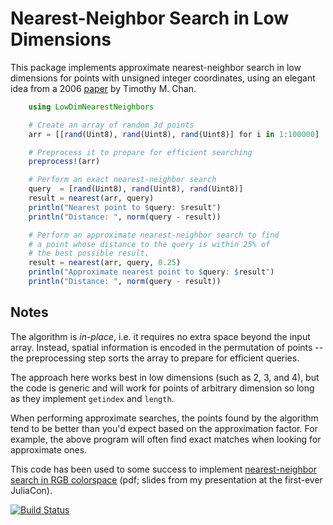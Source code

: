 # Nearest-Neighbor Search in Low Dimensions

This package implements approximate nearest-neighbor search in low dimensions for points with unsigned integer coordinates, using an elegant idea from a 2006 [paper](http://cs.uwaterloo.ca/~tmchan/sss.ps) by Timothy M. Chan.

```julia
	using LowDimNearestNeighbors

	# Create an array of random 3d points
	arr = [[rand(Uint8), rand(Uint8), rand(Uint8)] for i in 1:100000]

	# Preprocess it to prepare for efficient searching
	preprocess!(arr)

	# Perform an exact nearest-neighbor search
	query  = [rand(Uint8), rand(Uint8), rand(Uint8)]
	result = nearest(arr, query)
	println("Nearest point to $query: $result")
	println("Distance: ", norm(query - result))

	# Perform an approximate nearest-neighbor search to find
	# a point whose distance to the query is within 25% of 
	# the best possible result.
	result = nearest(arr, query, 0.25)
	println("Approximate nearest point to $query: $result")
	println("Distance: ", norm(query - result))
```

## Notes

The algorithm is _in-place_, i.e. it requires no extra space beyond the input array. Instead, spatial information is encoded in the permutation of points -- the preprocessing step sorts the array to prepare for efficient queries.

The approach here works best in low dimensions (such as 2, 3, and 4), but the code is generic and will work for points of arbitrary dimension so long as they implement `getindex` and `length`.

When performing approximate searches, the points found by the algorithm tend to be better than you'd expect based on the approximation factor. For example, the above program will often find exact matches when looking for approximate ones.

This code has been used to some success to implement [nearest-neighbor search in RGB colorspace](https://github.com/JuliaCon/presentations/blob/78822834cbcd5a2db54f267140fdaadefef0c686/Pixels/Pixels2014.pdf?raw=true) (pdf; slides from my presentation at the first-ever JuliaCon).

[![Build Status](https://travis-ci.org/yurivish/LowDimNearestNeighbors.jl.svg?branch=master)](https://travis-ci.org/yurivish/LowDimNearestNeighbors.jl)
